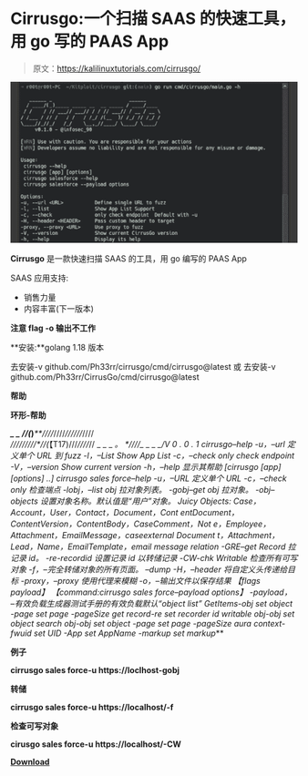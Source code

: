 # Cirrusgo:一个扫描 SAAS 的快速工具，用 go 写的 PAAS App

> 原文：<https://kalilinuxtutorials.com/cirrusgo/>

[![](img//c1a177d5dcd388c8431acdb7d9d43891.png)](https://blogger.googleusercontent.com/img/b/R29vZ2xl/AVvXsEhsnFcq9tFKczeUlB8E7HuUqF8ZtsxjOpAbl9VpOMMF05wjf1J-FmfhF5frdiok4GqoPhbEQiCaSE6e8YCuz2rZ7dqOOrwlfBxFxWoloAy5m_lteWgMJk_SbEa8zOUQ_rB-jmbHPXtPxNkrmGMqQSiyCG1YUtMwlpbHAJLqwLAUZHekIdTv8zE0hMlZ/s676/Cirrusgo-A-Fast-Tool-To-Scan-SAAS-PAAS-App-1280x720%20(1).png)

**Cirrusgo** 是一款快速扫描 SAAS 的工具，用 go 编写的 PAAS App

SAAS 应用支持:

*   销售力量
*   内容丰富(下一版本)

**注意 flag -o 输出不工作**

**安装:**golang 1.18 版本

去安装-v github.com/Ph33rr/cirrusgo/cmd/cirrusgo@latest
或
去安装-v github.com/Ph33rr/CirrusGo/cmd/cirrusgo@latest

**帮助**

**环形-帮助**

***_ _
//(*)**_**/_*///*////*//////*////_*\
////*/////*//(_【T17)///*////*//
_ _ _ _。 *///_*/_ _ _ _/V 0 . 0 . 1
cirrusgo–help
-u，–url 定义单个 URL 到 fuzz
-l，–List Show App List
-c，–check only check endpoint
-V，–version Show current version
-h，–help 显示其帮助
[cirrusgo [app] [options] ..]
cirrusgo sales force–help
-u，–URL 定义单个 URL
-c，–check only 检查端点
-lobj，–list obj 拉对象列表。
-gobj–get obj 拉对象。
-obj–objects 设置对象名称。默认值是“用户”对象。
Juicy Objects: Case，Account，User，Contact，Document，Cont
entDocument，ContentVersion，ContentBody，CaseComment，Not
e，Employee，Attachment，EmailMessage，caseexternal Document
t，Attachment，Lead，Name，EmailTemplate，email message relation
-GRE–get Record 拉记录 id。
-re-recordid 设置记录 id 以转储记录
-CW-chk Writable 检查所有可写对象
-f，–完全转储对象的所有页面。
–dump
-H，–header 将自定义头传递给目标
-proxy，–proxy 使用代理来模糊
-o，–输出文件以保存结果
【flags payload】
【command:cirrusgo sales force–payload options】
-payload， –有效负载生成器测试手册的有效负载默认“object list”
GetItems-obj set object
-page set page
-pageSize
get record-re set recorder id
writable obj-obj set object
search obj-obj set object
-page set page
-pageSize
aura context-fwuid set UID
-App set AppName
-markup set markup***

**例子**

**cirrusgo sales force-u https://loclhost-gobj**

**转储**

**cirrusgo sales force-u https://localhost/-f**

**检查可写对象**

**cirusgo sales force-u https://localhost/-CW**

[**Download**](https://github.com/Ph33rr/cirrusgo)